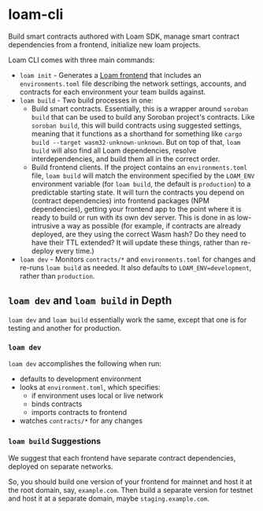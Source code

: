 # loam-cli

Build smart contracts authored with Loam SDK, manage smart contract dependencies from a frontend, initialize new loam projects.

Loam CLI comes with three main commands:

* `loam init` - Generates a [Loam frontend](https://github.com/loambuild/template?tab=readme-ov-file) that includes an `environments.toml` file describing the network settings, accounts, and contracts for each environment your team builds against.
* `loam build` - Two build processes in one:
  * Build smart contracts. Essentially, this is a wrapper around `soroban build` that can be used to build any Soroban project's contracts. Like `soroban build`, this will build contracts using suggested settings, meaning that it functions as a shorthand for something like `cargo build --target wasm32-unknown-unknown`. But on top of that, `loam build` will also find all Loam dependencies, resolve interdependencies, and build them all in the correct order.
  * Build frontend clients. If the project contains an `environments.toml` file, `loam build` will match the environment specified by the `LOAM_ENV` environment variable (for `loam build`, the default is `production`) to a predictable starting state. It will turn the contracts you depend on (contract dependencies) into frontend packages (NPM dependencies), getting your frontend app to the point where it is ready to build or run with its own dev server. This is done in as low-intrusive a way as possible (for example, if contracts are already deployed, are they using the correct Wasm hash? Do they need to have their TTL extended? It will update these things, rather than re-deploy every time.)
* `loam dev` - Monitors `contracts/*` and `environments.toml` for changes and re-runs `loam build` as needed. It also defaults to `LOAM_ENV=development`, rather than `production`.

## `loam dev` and `loam build` in Depth

`loam dev` and `loam build` essentially work the same, except that one is for testing and another for production.

### `loam dev`
`loam dev` accomplishes the following when run:
* defaults to development environment
* looks at `environment.toml`, which specifies:
    * if environment uses local or live network
    * binds contracts
    * imports contracts to frontend
* watches `contracts/*` for any changes


### `loam build` Suggestions
We suggest that each frontend have separate contract dependencies, deployed on separate networks.

So, you should build one version of your frontend for mainnet and host it at the root domain, say, `example.com`. Then build a separate version for testnet and host it at a separate domain, maybe `staging.example.com`.
